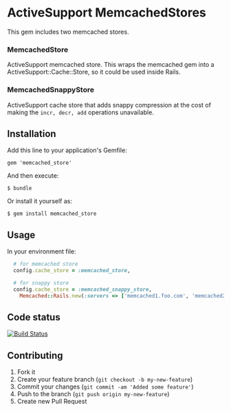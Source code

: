 # ActiveSupport MemcachedStores

This gem includes two memcached stores.

### MemcachedStore

ActiveSupport memcached store. This wraps the memcached gem into a ActiveSupport::Cache::Store, so it could be used inside Rails.

### MemcachedSnappyStore

ActiveSupport cache store that adds snappy compression at the cost of making the ```incr, decr, add``` operations unavailable. 

## Installation

Add this line to your application's Gemfile:

    gem 'memcached_store'

And then execute:

    $ bundle

Or install it yourself as:

    $ gem install memcached_store

## Usage

In your environment file:

```ruby
  # for memcached store
  config.cache_store = :memcached_store,

  # for snappy store
  config.cache_store = :memcached_snappy_store,  
    Memcached::Rails.new(:servers => ['memcached1.foo.com', 'memcached2.foo.com']) 

```

## Code status

[![Build Status](https://travis-ci.org/Shopify/memcached_store.png?branch=accept-list-of-servers-in-options)](https://travis-ci.org/Shopify/memcached_store)

## Contributing

1. Fork it
2. Create your feature branch (`git checkout -b my-new-feature`)
3. Commit your changes (`git commit -am 'Added some feature'`)
4. Push to the branch (`git push origin my-new-feature`)
5. Create new Pull Request
